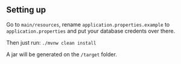 ## Setting up

Go to ```main/resources```, rename ```application.properties.example``` to ```application.properties``` and put your database credents over there.

Then just run:
```./mvnw clean install```

A jar will be generated on the ```/target``` folder.
